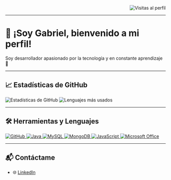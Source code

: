 <!-- Contador de visitas arriba a la derecha -->
<div align="right">

![Visitas al perfil](https://komarev.com/ghpvc/?username=GabrieldeHaroHuerta&label=Visitas&color=blue&style=flat)

</div>

---

# 👋 ¡Soy Gabriel, bienvenido a mi perfil!

Soy desarrollador apasionado por la tecnología y en constante aprendizaje 🚀  

---

## 📈 Estadísticas de GitHub
![Estadísticas de GitHub](https://github-readme-stats.vercel.app/api?username=GabrieldeHaroHuerta&show_icons=true&theme=tokyonight)
![Lenguajes más usados](https://github-readme-stats.vercel.app/api/top-langs/?username=GabrieldeHaroHuerta&layout=compact&theme=tokyonight)

---

## 🛠️ Herramientas y Lenguajes  

<p>
  <a href="https://github.com/" target="_blank">
    <img src="https://img.shields.io/badge/GitHub-181717?style=for-the-badge&logo=github&logoColor=white" alt="GitHub"/>
  </a>
  <a href="https://www.java.com/" target="_blank">
    <img src="https://img.shields.io/badge/Java-007396?style=for-the-badge&logo=java&logoColor=white" alt="Java"/>
  </a>
  <a href="https://www.mysql.com/" target="_blank">
    <img src="https://img.shields.io/badge/MySQL-005C84?style=for-the-badge&logo=mysql&logoColor=white" alt="MySQL"/>
  </a>
  <a href="https://www.mongodb.com/" target="_blank">
    <img src="https://img.shields.io/badge/MongoDB-4EA94B?style=for-the-badge&logo=mongodb&logoColor=white" alt="MongoDB"/>
  </a>
  <a href="https://developer.mozilla.org/en-US/docs/Web/JavaScript" target="_blank">
    <img src="https://img.shields.io/badge/JavaScript-F7DF1E?style=for-the-badge&logo=javascript&logoColor=black" alt="JavaScript"/>
  </a>
  <a href="https://www.microsoft.com/microsoft-365" target="_blank">
    <img src="https://img.shields.io/badge/Microsoft_Office-D83B01?style=for-the-badge&logo=microsoft-office&logoColor=white" alt="Microsoft Office"/>
  </a>
</p>

---

## 📬 Contáctame  

- 🌐 [LinkedIn](https://www.linkedin.com/in/TU-LINKEDIN)  
